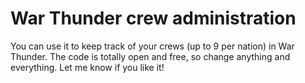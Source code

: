 War Thunder crew administration
================

You can use it to keep track of your crews (up to 9 per nation) in War Thunder.
The code is totally open and free, so change anything and everything. Let me know if you like it!
